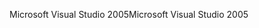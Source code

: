 <span data-ttu-id="0ad3a-101">Microsoft Visual Studio 2005</span><span class="sxs-lookup"><span data-stu-id="0ad3a-101">Microsoft Visual Studio 2005</span></span>